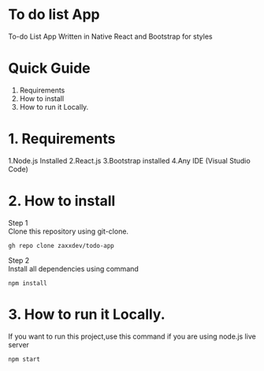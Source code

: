 # To do list App
To-do List App Written in Native React and Bootstrap for styles

# Quick Guide
1. Requirements
2. How to install
3. How to run it Locally.

# 1. Requirements
1.Node.js Installed
2.React.js
3.Bootstrap installed
4.Any IDE (Visual Studio Code)

# 2. How to install
Step 1 <br>
Clone this repository using git-clone.
```
gh repo clone zaxxdev/todo-app
```
Step 2<br>
Install all dependencies using command
```
npm install
```
# 3. How to run it Locally.
If you want to run this project,use this command if you are using node.js live server
```
npm start
````
